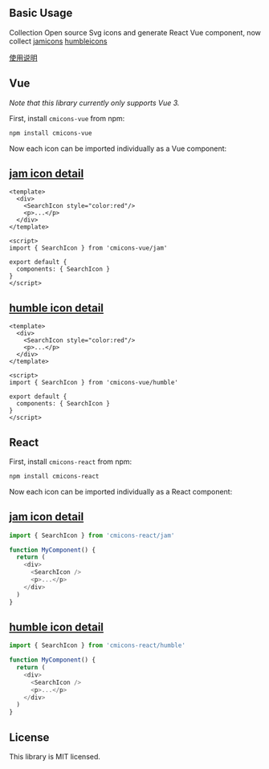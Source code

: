 ## Basic Usage

Collection Open source Svg icons and generate React Vue component,
now collect [jamicons](https://github.com/michaelampr/jam) [humbleicons](https://github.com/zraly/humbleicons)

[使用说明](http://coderminer.com/cmicons?from=npm)

## Vue

*Note that this library currently only supports Vue 3.*

First, install `cmicons-vue` from npm:

```sh
npm install cmicons-vue
```

Now each icon can be imported individually as a Vue component:

## [jam icon detail](icons_jam.md)
```vue
<template>
  <div>
    <SearchIcon style="color:red"/>
    <p>...</p>
  </div>
</template>

<script>
import { SearchIcon } from 'cmicons-vue/jam'

export default {
  components: { SearchIcon }
}
</script>
```

## [humble icon detail](icons_humble.md)

```vue
<template>
  <div>
    <SearchIcon style="color:red"/>
    <p>...</p>
  </div>
</template>

<script>
import { SearchIcon } from 'cmicons-vue/humble'

export default {
  components: { SearchIcon }
}
</script>
```

## React

First, install `cmicons-react` from npm:

```sh
npm install cmicons-react
```

Now each icon can be imported individually as a React component:

## [jam icon detail](icons_jam.md)

```js
import { SearchIcon } from 'cmicons-react/jam'

function MyComponent() {
  return (
    <div>
      <SearchIcon />
      <p>...</p>
    </div>
  )
}
```

## [humble icon detail](icons_humble.md)

```js
import { SearchIcon } from 'cmicons-react/humble'

function MyComponent() {
  return (
    <div>
      <SearchIcon />
      <p>...</p>
    </div>
  )
}
```

## License

This library is MIT licensed.